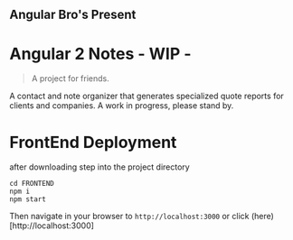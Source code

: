 ## Angular Bro's Present
# Angular 2 Notes - WIP -
> A project for friends. 

A contact and note organizer that generates specialized quote reports for clients and companies. A work in progress, please stand by. 

# FrontEnd Deployment

after downloading step into the project directory

```ssh
cd FRONTEND
npm i
npm start
```

Then navigate in your browser to `http://localhost:3000` or click (here)[http://localhost:3000]
